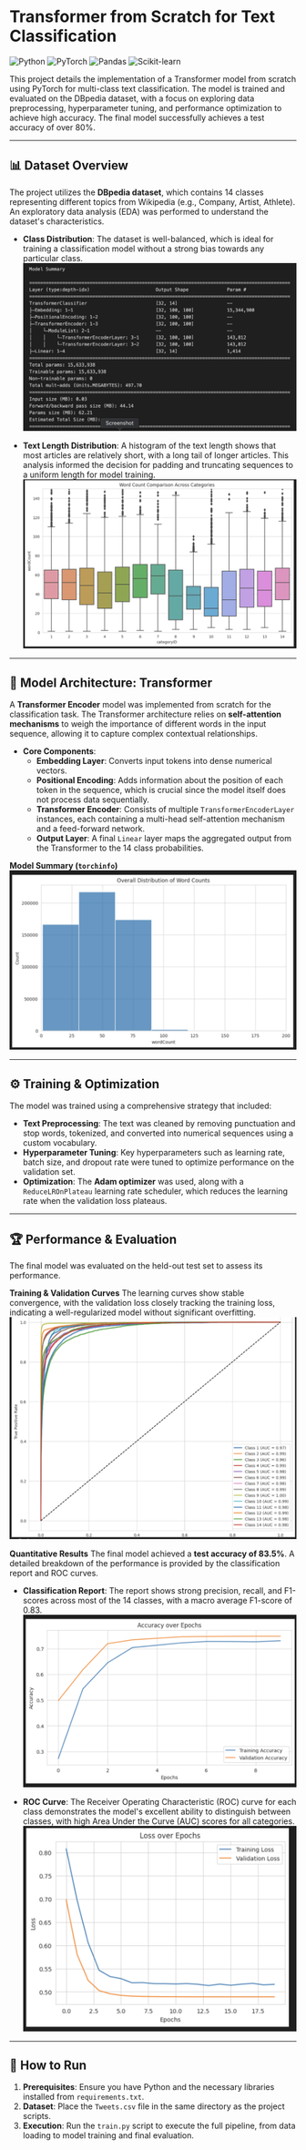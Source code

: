# Transformer from Scratch for Text Classification

![Python](https://img.shields.io/badge/Python-3776AB?style=for-the-badge&logo=python&logoColor=white)
![PyTorch](https://img.shields.io/badge/PyTorch-EE4C2C?style=for-the-badge&logo=pytorch&logoColor=white)
![Pandas](https://img.shields.io/badge/Pandas-2C2D72?style=for-the-badge&logo=pandas&logoColor=white)
![Scikit-learn](https://img.shields.io/badge/scikit--learn-F7931E?style=for-the-badge&logo=scikit-learn&logoColor=white)

This project details the implementation of a Transformer model from scratch using PyTorch for multi-class text classification. The model is trained and evaluated on the DBpedia dataset, with a focus on exploring data preprocessing, hyperparameter tuning, and performance optimization to achieve high accuracy. The final model successfully achieves a test accuracy of over 80%.

---

## 📊 Dataset Overview

The project utilizes the **DBpedia dataset**, which contains 14 classes representing different topics from Wikipedia (e.g., Company, Artist, Athlete). An exploratory data analysis (EDA) was performed to understand the dataset's characteristics.

* **Class Distribution**: The dataset is well-balanced, which is ideal for training a classification model without a strong bias towards any particular class.
    ![Class Distribution](assets/f20.png)

* **Text Length Distribution**: A histogram of the text length shows that most articles are relatively short, with a long tail of longer articles. This analysis informed the decision for padding and truncating sequences to a uniform length for model training.
    ![Text Length Distribution](assets/f21.png)

---

## 🧠 Model Architecture: Transformer

A **Transformer Encoder** model was implemented from scratch for the classification task. The Transformer architecture relies on **self-attention mechanisms** to weigh the importance of different words in the input sequence, allowing it to capture complex contextual relationships.

* **Core Components**:
    * **Embedding Layer**: Converts input tokens into dense numerical vectors.
    * **Positional Encoding**: Adds information about the position of each token in the sequence, which is crucial since the model itself does not process data sequentially.
    * **Transformer Encoder**: Consists of multiple `TransformerEncoderLayer` instances, each containing a multi-head self-attention mechanism and a feed-forward network.
    * **Output Layer**: A final `Linear` layer maps the aggregated output from the Transformer to the 14 class probabilities.

**Model Summary (`torchinfo`)**
![Model Summary](assets/f22.png)

---

## ⚙️ Training & Optimization

The model was trained using a comprehensive strategy that included:
* **Text Preprocessing**: The text was cleaned by removing punctuation and stop words, tokenized, and converted into numerical sequences using a custom vocabulary.
* **Hyperparameter Tuning**: Key hyperparameters such as learning rate, batch size, and dropout rate were tuned to optimize performance on the validation set.
* **Optimization**: The **Adam optimizer** was used, along with a `ReduceLROnPlateau` learning rate scheduler, which reduces the learning rate when the validation loss plateaus.

---

## 🏆 Performance & Evaluation

The final model was evaluated on the held-out test set to assess its performance.

**Training & Validation Curves**
The learning curves show stable convergence, with the validation loss closely tracking the training loss, indicating a well-regularized model without significant overfitting.
![Training and Validation Loss/Accuracy](assets/f26.png)

**Quantitative Results**
The final model achieved a **test accuracy of 83.5%**. A detailed breakdown of the performance is provided by the classification report and ROC curves.

* **Classification Report**: The report shows strong precision, recall, and F1-scores across most of the 14 classes, with a macro average F1-score of 0.83.
    ![Classification Report](assets/f24.png)

* **ROC Curve**: The Receiver Operating Characteristic (ROC) curve for each class demonstrates the model's excellent ability to distinguish between classes, with high Area Under the Curve (AUC) scores for all categories.
    ![ROC Curve](assets/f25.png)

---

## 🚀 How to Run

1.  **Prerequisites**: Ensure you have Python and the necessary libraries installed from `requirements.txt`.
2.  **Dataset**: Place the `Tweets.csv` file in the same directory as the project scripts.
3.  **Execution**: Run the `train.py` script to execute the full pipeline, from data loading to model training and final evaluation.